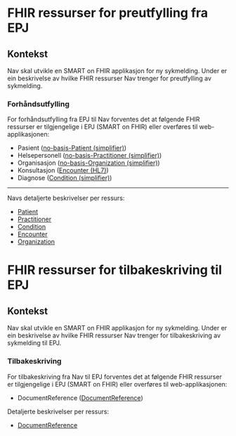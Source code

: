 # FHIR ressurser for preutfylling fra EPJ

## Kontekst

Nav skal utvikle en SMART on FHIR applikasjon for ny sykmelding.
Under er ein beskrivelse av hvilke FHIR ressurser Nav trenger for preutfylling av sykmelding.

### Forhåndsutfylling

For forhåndsutfylling fra EPJ til Nav forventes det at følgende FHIR ressurser er tilgjengelige i EPJ (SMART on FHIR) eller
overføres til web-applikasjonen:

- Pasient ([no-basis-Patient (simplifier)](https://simplifier.net/hl7norwayno-basis/nobasispatient]))
- Helsepersonell ([no-basis-Practitioner (simplifier)](https://simplifier.net/hl7norwayno-basis/nobasispractitioner))
- Organisasjon ([no-basis-Organization (simplifier)](https://simplifier.net/hl7norwayno-basis/nobasisorganization))
- Konsultasjon ([Encounter (HL7)](https://www.hl7.org/fhir/encounter.html))
- Diagnose ([Condition (simplifier)](https://simplifier.net/packages/hl7.fhir.r4.examples/4.0.1/files/98752))

---

Navs detaljerte beskrivelser per ressurs:

- [Patient](./patient.md)
- [Practitioner](./practitioner.md)
- [Condition](./condition.md)
- [Encounter](./encounter.md)
- [Organization](./organization.md)

# FHIR ressurser for tilbakeskriving til EPJ

## Kontekst

Nav skal utvikle en SMART on FHIR applikasjon for ny sykmelding.
Under er ein beskrivelse av hvilke FHIR ressurser Nav trenger for tilbakeskriving av sykmelding til EPJ.

### Tilbakeskriving

For tilbakeskriving fra Nav til EPJ forventes det at følgende FHIR ressurser er tilgjengelige i EPJ (SMART on FHIR) eller overføres til web-applikasjonen:

- DocumentReference ([DocumentReference](https://www.hl7.org/fhir/documentreference.html]))

Detaljerte beskrivelser per ressurs:

- [DocumentReference](./document-reference.md)
